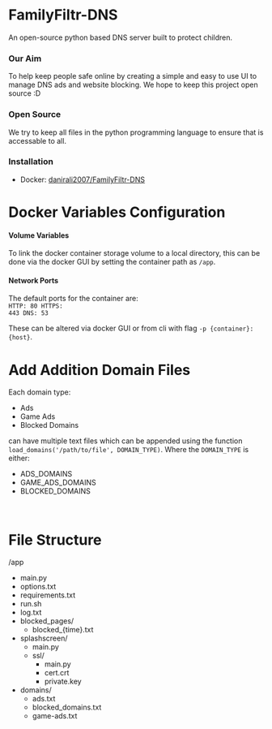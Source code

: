 # FamilyFiltr-DNS
An open-source python based DNS server built to protect children.
<br>
### Our Aim
To help keep people safe online by creating a simple and easy to use UI to manage DNS ads and website blocking. We hope to keep this project open source :D
<br>
### Open Source
We try to keep all files in the python programming language to ensure that is accessable to all.

### Installation
- Docker: [danirali2007/FamilyFiltr-DNS](https://hub.docker.com/r/danirali2007/familyfiltr-dns)

# Docker Variables Configuration
#### Volume Variables
To link the docker container storage volume to a local directory, this can be done via the docker GUI by setting the container path as `/app`.
#### Network Ports
The default ports for the container are:
<br>
<code>HTTP: 80
HTTPS: 443
DNS: 53
</code>

These can be altered via docker GUI or from cli with flag `-p {container}:{host}`.

# Add Addition Domain Files
Each domain type:

* Ads
* Game Ads
* Blocked Domains

can have multiple text files which can be appended using the function `load_domains('/path/to/file', DOMAIN_TYPE)`. Where the `DOMAIN_TYPE` is either:

* ADS_DOMAINS
* GAME_ADS_DOMAINS
* BLOCKED_DOMAINS

<br>

# File Structure

/app
  * main.py
  * options.txt
  * requirements.txt
  * run.sh
  * log.txt
  * blocked_pages/
    * blocked_{time}.txt
  * splashscreen/
    * main.py
    * ssl/
      * main.py
      * cert.crt
      * private.key
  * domains/
    * ads.txt
    * blocked_domains.txt
    * game-ads.txt

